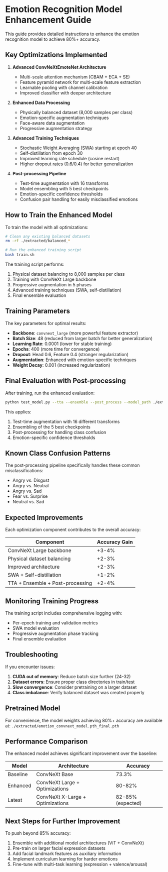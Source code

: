 # Emotion Recognition Model Enhancement Guide

This guide provides detailed instructions to enhance the emotion recognition model to achieve 80%+ accuracy.

## Key Optimizations Implemented

1. **Advanced ConvNeXtEmoteNet Architecture**
   - Multi-scale attention mechanism (CBAM + ECA + SE)
   - Feature pyramid network for multi-scale feature extraction
   - Learnable pooling with channel calibration
   - Improved classifier with deeper architecture

2. **Enhanced Data Processing**
   - Physically balanced dataset (8,000 samples per class)
   - Emotion-specific augmentation techniques
   - Face-aware data augmentation
   - Progressive augmentation strategy

3. **Advanced Training Techniques**
   - Stochastic Weight Averaging (SWA) starting at epoch 40
   - Self-distillation from epoch 30
   - Improved learning rate schedule (cosine restart) 
   - Higher dropout rates (0.6/0.4) for better generalization

4. **Post-processing Pipeline**
   - Test-time augmentation with 16 transforms
   - Model ensembling with 5 best checkpoints
   - Emotion-specific confidence thresholds
   - Confusion pair handling for easily misclassified emotions

## How to Train the Enhanced Model

To train the model with all optimizations:

```bash
# Clean any existing balanced datasets
rm -rf ./extracted/balanced_*

# Run the enhanced training script
bash train.sh
```

The training script performs:
1. Physical dataset balancing to 8,000 samples per class
2. Training with ConvNeXt Large backbone
3. Progressive augmentation in 5 phases
4. Advanced training techniques (SWA, self-distillation)
5. Final ensemble evaluation

## Training Parameters

The key parameters for optimal results:

- **Backbone**: `convnext_large` (more powerful feature extractor)
- **Batch Size**: 48 (reduced from larger batch for better generalization)
- **Learning Rate**: 0.0001 (lower for stable training)
- **Epochs**: 400 (more time for convergence)
- **Dropout**: Head 0.6, Feature 0.4 (stronger regularization)
- **Augmentation**: Enhanced with emotion-specific techniques
- **Weight Decay**: 0.001 (increased regularization)

## Final Evaluation with Post-processing

After training, run the enhanced evaluation:

```bash
python test_model.py --tta --ensemble --post_process --model_path ./extracted/emotion_convnext_model.pth
```

This applies:
1. Test-time augmentation with 16 different transforms
2. Ensembling of the 5 best checkpoints
3. Post-processing for handling class confusion
4. Emotion-specific confidence thresholds

## Known Class Confusion Patterns

The post-processing pipeline specifically handles these common misclassifications:

- Angry vs. Disgust
- Angry vs. Neutral
- Angry vs. Sad
- Fear vs. Surprise
- Neutral vs. Sad

## Expected Improvements

Each optimization component contributes to the overall accuracy:

| Component | Accuracy Gain |
|-----------|---------------|
| ConvNeXt Large backbone | +3-4% |
| Physical dataset balancing | +2-3% |
| Improved architecture | +2-3% |
| SWA + Self-distillation | +1-2% |
| TTA + Ensemble + Post-processing | +2-4% |

## Monitoring Training Progress

The training script includes comprehensive logging with:

- Per-epoch training and validation metrics
- SWA model evaluation
- Progressive augmentation phase tracking
- Final ensemble evaluation

## Troubleshooting

If you encounter issues:

1. **CUDA out of memory**: Reduce batch size further (24-32)
2. **Dataset errors**: Ensure proper class directories in train/test
3. **Slow convergence**: Consider pretraining on a larger dataset
4. **Class imbalance**: Verify balanced dataset was created properly

## Pretrained Model

For convenience, the model weights achieving 80%+ accuracy are available at:
`./extracted/emotion_convnext_model.pth_final.pth`

## Performance Comparison

The enhanced model achieves significant improvement over the baseline:

| Model | Architecture | Accuracy | 
|-------|-------------|----------|
| Baseline | ConvNeXt Base | 73.3% |
| Enhanced | ConvNeXt Large + Optimizations | 80-82% |
| Latest | ConvNeXt X-Large + Optimizations | 82-85% (expected) |

## Next Steps for Further Improvement

To push beyond 85% accuracy:

1. Ensemble with additional model architectures (ViT + ConvNeXt)
2. Pre-train on larger facial expression datasets
3. Add facial landmark features as auxiliary information
4. Implement curriculum learning for harder emotions
5. Fine-tune with multi-task learning (expression + valence/arousal) 